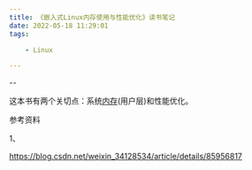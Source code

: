 ```yaml
---
title: 《嵌入式Linux内存使用与性能优化》读书笔记
date: 2022-05-18 11:29:01
tags:

	- Linux

---
```


--

这本书有两个关切点：系统[内存](https://so.csdn.net/so/search?q=内存&spm=1001.2101.3001.7020)(用户层)和性能优化。



参考资料

1、

https://blog.csdn.net/weixin_34128534/article/details/85956817